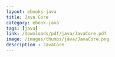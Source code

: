 ```yaml
---
layout: ebooks-java
title: Java Core
category: ebook-java
tags: [java]
link: /downloads/pdf/java/JavaCore.pdf 
image: /images/thumbs/java/JavaCore.png
description : JavaCore 
---
```












